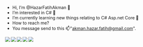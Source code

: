 - Hi, I’m @HazarFatihAkman 👋
- I’m interested in C# 👀
- I’m currently learning new things relating to C# Asp.net Core 🌱 
- How to reach me? 
- You message send to this 📫"akman.hazar.fatih@gmail.com".


<a target="_blank" href="https://www.linkedin.com/in/hazar-fatih-akman"><img align="left" src="https://img.shields.io/badge/LinkedIn-0077B5?style=for-the-badge&logo=linkedin&logoColor=white" /></a>

<img align="left" src="https://img.shields.io/badge/C%23-239120?style=for-the-badge&logo=c-sharp&logoColor=white" />
<img align="left" src="https://img.shields.io/badge/PHP-777BB4?style=for-the-badge&logo=php&logoColor=white" />
<img align="left" src="https://img.shields.io/badge/JavaScript-323330?style=for-the-badge&logo=javascript&logoColor=F7DF1E" />
<img align="left" src="https://img.shields.io/badge/Python-3776AB?style=for-the-badge&logo=python&logoColor=white" />
